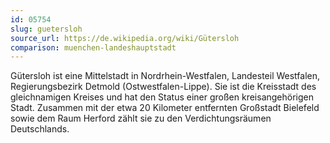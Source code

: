 ```yaml
---
id: 05754
slug: guetersloh
source_url: https://de.wikipedia.org/wiki/Gütersloh
comparison: muenchen-landeshauptstadt
---
```


Gütersloh ist eine Mittelstadt in Nordrhein-Westfalen, Landesteil Westfalen, Regierungsbezirk Detmold (Ostwestfalen-Lippe). Sie ist die Kreisstadt des gleichnamigen Kreises und hat den Status einer großen kreisangehörigen Stadt. Zusammen mit der etwa 20 Kilometer entfernten Großstadt Bielefeld sowie dem Raum Herford zählt sie zu den Verdichtungsräumen Deutschlands.
